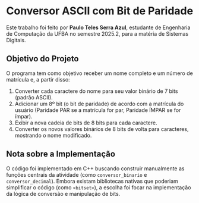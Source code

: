 # Conversor ASCII com Bit de Paridade

Este trabalho foi feito por **Paulo Teles Serra Azul**, estudante de Engenharia de Computação da UFBA no semestre 2025.2, para a matéria de Sistemas Digitais.

## Objetivo do Projeto

O programa tem como objetivo receber um nome completo e um número de matrícula e, a partir disso:
1.  Converter cada caractere do nome para seu valor binário de 7 bits (padrão ASCII).
2.  Adicionar um 8º bit (o bit de paridade) de acordo com a matrícula do usuário (Paridade PAR se a matrícula for par, Paridade ÍMPAR se for ímpar).
3.  Exibir a nova cadeia de bits de 8 bits para cada caractere.
4.  Converter os novos valores binários de 8 bits de volta para caracteres, mostrando o nome modificado.

## Nota sobre a Implementação

O código foi implementado em C++ buscando construir manualmente as funções centrais da atividade (como `conversor_binario` e `conversor_decimal`). Embora existam bibliotecas nativas que poderiam simplificar o código (como `<bitset>`), a escolha foi focar na implementação da lógica de conversão e manipulação de bits.